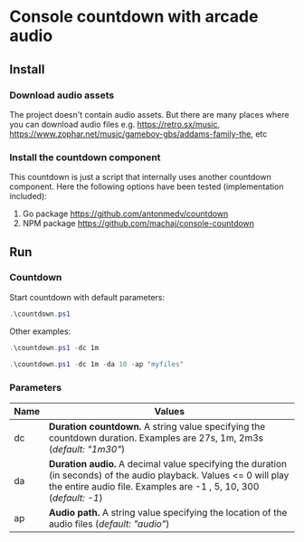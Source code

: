 # Console countdown with arcade audio

## Install

### Download audio assets

The project doesn't contain audio assets. But there are many places where you can download audio files e.g. <https://retro.sx/music>, <https://www.zophar.net/music/gameboy-gbs/addams-family-the>, etc

### Install the countdown component

This countdown is just a script that internally uses another countdown component. Here the following options have been tested (implementation included):

1. Go package <https://github.com/antonmedv/countdown>
2. NPM package <https://github.com/machaj/console-countdown>  

## Run

### Countdown

Start countdown with default parameters:

```powershell
.\countdown.ps1
```

Other examples:

```powershell
.\countdown.ps1 -dc 1m
 
.\countdown.ps1 -dc 1m -da 10 -ap "myfiles"
```

### Parameters

| Name  | Values  |
|---|---|
| dc  | **Duration countdown.** A string value specifying the countdown duration. Examples are 27s, 1m, 2m3s (*default: "1m30"*)  |
| da  | **Duration audio.** A decimal value specifying the duration (in seconds) of the audio playback. Values <= 0 will play the entire audio file. Examples are -1 , 5, 10, 300 (*default: -1*)  |
| ap  | **Audio path.** A string value specifying the location of the audio files (*default: "audio"*)  |